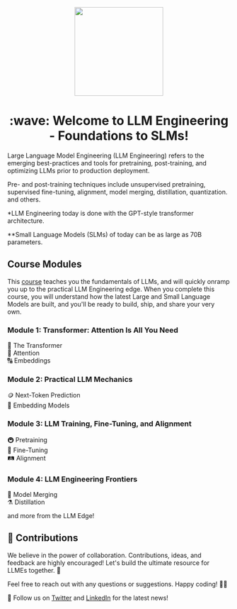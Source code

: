 <p align = "center" draggable=”false” ><img src="https://github.com/AI-Maker-Space/LLM-Dev-101/assets/37101144/d1343317-fa2f-41e1-8af1-1dbb18399719" 
     width="200px"
     height="auto"/>
</p>


<h1 align="center" id="heading">:wave: Welcome to LLM Engineering - Foundations to SLMs!</h1>


Large Language Model Engineering (LLM Engineering) refers to the emerging best-practices and tools for pretraining, post-training, and optimizing LLMs prior to production deployment.

Pre- and post-training techniques include unsupervised pretraining, supervised fine-tuning, alignment, model merging, distillation, quantization. and others.

*LLM Engineering today is done with the GPT-style transformer architecture.

**Small Language Models (SLMs) of today can be as large as 70B parameters.

## Course Modules
This [course](https://www.youtube.com/watch?v=xgcPRrq6NBw&list=PLXlph57qTv2q995tyxuu_6cb4vecx3uq0&index=1) teaches you the fundamentals of LLMs, and will quickly onramp you up to the practical LLM Engineering edge.  When you complete this course, you will understand how the latest Large and Small Language Models are built, and you'll be ready to build, ship, and share your very own.  <br/>
### Module 1: Transformer: Attention Is All You Need
🤖 The Transformer <br/>
🧐 Attention <br/>
🔠 Embeddings <br/>
### Module 2: Practical LLM Mechanics
🪙 Next-Token Prediction <br/>
🔡 Embedding Models <br/>
### Module 3: LLM Training, Fine-Tuning, and Alignment
🚇 Pretraining <br/>
🚉 Fine-Tuning <br/>
🛤️ Alignment <br/>
### Module 4: LLM Engineering Frontiers
🥪 Model Merging <br/>
⚗️ Distillation <br/>

and more from the LLM Edge! <br/>

## 🙏 Contributions

We believe in the power of collaboration. Contributions, ideas, and feedback are highly encouraged! Let's build the ultimate resource for LLMEs together. 🤝

Feel free to reach out with any questions or suggestions. Happy coding! 🚀🔮

👤 Follow us on [Twitter](https://twitter.com/AIMakerspace) and [LinkedIn](https://www.linkedin.com/company/ai-maker-space) for the latest news!
